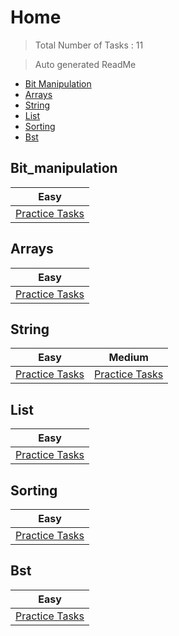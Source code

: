 # Home 

> Total Number of Tasks :       11

> Auto generated ReadMe

- [Bit Manipulation](#Bit_manipulation)
- [Arrays](#Arrays)
- [String](#String)
- [List](#List)
- [Sorting](#Sorting)
- [Bst](#Bst)

## Bit_manipulation

| Easy                                         |
|----------------------------------------------|
| [Practice Tasks](home/bit_manipulation/easy) |

## Arrays

| Easy                               |
|------------------------------------|
| [Practice Tasks](home/arrays/easy) |

## String

| Easy                               | Medium                               |
|------------------------------------|--------------------------------------|
| [Practice Tasks](home/string/easy) | [Practice Tasks](home/string/medium) |

## List

| Easy                             |
|----------------------------------|
| [Practice Tasks](home/list/easy) |

## Sorting

| Easy                                |
|-------------------------------------|
| [Practice Tasks](home/sorting/easy) |

## Bst

| Easy                            |
|---------------------------------|
| [Practice Tasks](home/bst/easy) |

